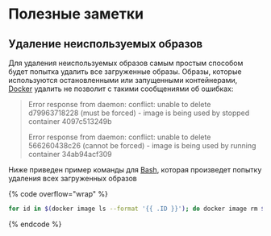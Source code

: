 # Полезные заметки

## Удаление неиспользуемых образов

Для удаления неиспользуемых образов самым простым способом будет попытка удалить все загруженные образы. Образы, которые используются остановленными или запущенными контейнерами, [Docker](https://www.docker.com) удалить не позволит с такими сообщениями об ошибках:

> Error response from daemon: conflict: unable to delete d79963718228 (must be forced) - image is being used by stopped container 4097c513249b
>
> Error response from daemon: conflict: unable to delete 566260438c26 (cannot be forced) - image is being used by running container 34ab94acf309

Ниже приведен пример команды для [Bash](https://www.gnu.org/software/bash), которая произведет попытку удаления всех загруженных образов

{% code overflow="wrap" %}
```bash
for id in $(docker image ls --format '{{ .ID }}'); do docker image rm ${id}; done
```
{% endcode %}
